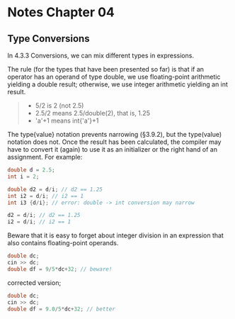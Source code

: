 # Notes Chapter 04

## Type Conversions
In 4.3.3 Conversions, we can mix different types in expressions.

The rule (for the types that have been presented so far)
is that if an operator has an operand of type double, we use floating-point arithmetic yielding a double result; otherwise, we use integer arithmetic yielding an int result.

> - 5/2 is 2 (not 2.5)    
> - 2.5/2 means 2.5/double(2), that is, 1.25  
> - 'a'+1 means int{'a'}+1

The type{value} notation prevents narrowing (§3.9.2), but the type(value) notation does not. Once the result has been calculated, the compiler may have to convert it (again) to use it as an initializer or the right hand of an
assignment. For example:

```c++
double d = 2.5;
int i = 2;

double d2 = d/i; // d2 == 1.25
int i2 = d/i; // i2 == 1
int i3 {d/i}; // error: double -> int conversion may narrow

d2 = d/i; // d2 == 1.25
i2 = d/i; // i2 == 1
```

Beware that it is easy to forget about integer division in an expression that also contains floating-point operands. 

```c++
double dc;
cin >> dc;
double df = 9/5*dc+32; // beware!
```

corrected version;

```c++
double dc;
cin >> dc;
double df = 9.0/5*dc+32; // better
```

